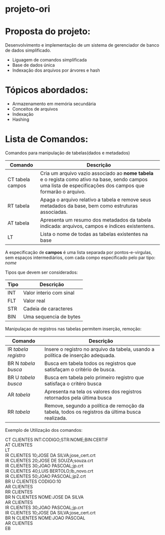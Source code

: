 # projeto-ori

# Proposta do projeto:
  Desenvolvimento e implementação de um sistema de gerenciador de banco de dados simplificado.
  
  * Liguagem de comandos simplificada
  * Base de dados única
  * Indexação dos arquivos por árvores e hash
  
 # Tópicos abordados:
 
  * Armazenamento em memória secundária
  * Conceitos de arquivos
  * Indexação
  * Hashing
  
# Lista de Comandos:


Comandos para manipulação de tabelas(dados e metadados)

| Comando              | Descrição                                                    |
| -------------------- | ------------------------------------------------------------ |
| CT tabela campos | Cria um arquivo vazio associado ao **nome tabela** e o regista como ativo na base, sendo campos uma lista de especificações dos campos que formarão o arquivo. |
| RT tabela          | Apaga o arquivo relativo a tabela e remove seus metadados da base, bem como estruturas associadas. |
| AT tabela          | Apresenta um resumo dos metadados da tabela indicada: arquivos, campos e índices existentens. |
| LT                   | Lista o nome de todas as tabelas existentes na base          |


A especificação de **campos** é uma lista separada por pontos-e-virgulas, sem espaços intermediários, com cada compo especificado pelo par tipo: *nome*

Tipos que devem ser considerados:

| Tipo | Descrição               |
| ---- | ----------------------- |
| INT  | Valor interio com sinal |
| FLT  | Valor real              |
| STR  | Cadeia de caracteres    |
| BIN  | Uma sequencia de bytes  |


Manipulaçao de registros nas tabelas permitem inserção, remoção:

| Comando              | Descrição                                                    |
| -------------------- | ------------------------------------------------------------ |
| IR *tabela registro* | Insere o registro no arquivo da tabela, usando a política de inserção adequada. |
| BR N *tabela busca*  | Busca em tabela todos os registros que satisfaçam o critério de busca. |
| BR U *tabela busca*  | Busca em tabela pelo primeiro registro que satisfaça o critéro busca |
| AR *tabela*          | Apresenta na tela os valores dos registros retornados pela última busca |
| RR *tabela*          | Remove, segundo a política de remoção da tabela, todos os registros da última busca realizada. |



Exemplo de Utilização dos comandos:

CT CLIENTES INT:CODIGO;STR:NOME;BIN:CERTIF</br>
AT CLIENTES</br>
LT</br>
IR CLIENTES 10;JOSE DA SILVA;jose_cert.crt</br>
IR CLIENTES 20;JOSE DE SOUZA;souza.crt</br>
IR CLIENTES 30;JOAO PASCOAL;jp.crt</br>
IR CLIENTES 40;LUIS BERTOLO;lb_novo.crt</br>
IR CLIENTES 50;JOAO PASCOAL;jp2.crt</br>
BR U CLIENTES CODIGO:10</br>
AR CLIENTES</br>
RR CLIENTES</br>
BR N CLIENTES NOME:JOSE DA SILVA</br>
AR CLIENTES</br>
IR CLIENTES 30;JOAO PASCOAL;jp.crt</br>
IR CLIENTES 10;JOSE DA SILVA;jose_cert.crt</br>
BR N CLIENTES NOME:JOAO PASCOAL</br>
AR CLIENTES</br>
EB</br>
